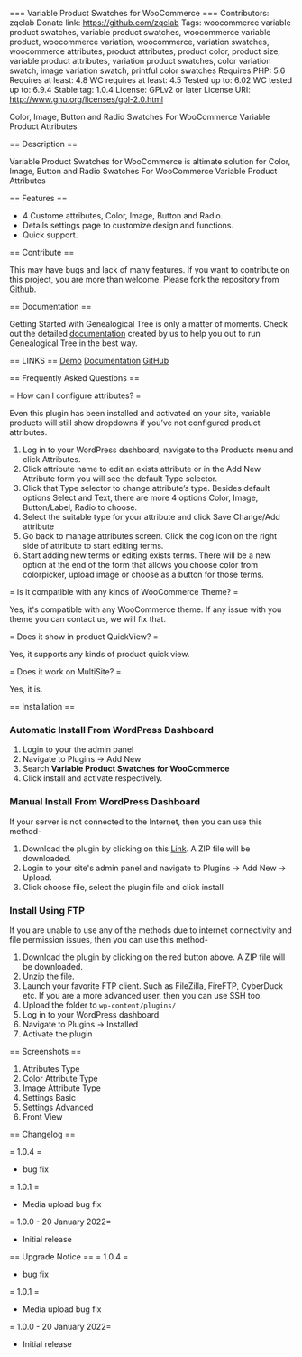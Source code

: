 === Variable Product Swatches for WooCommerce ===
Contributors: zqelab
Donate link: https://github.com/zqelab
Tags: woocommerce variable product swatches, variable product swatches, woocommerce variable product, woocommerce variation, woocommerce, variation swatches, woocommerce attributes, product attributes, product color, product size, variable product attributes, variation product swatches, color variation swatch, image variation swatch, printful color swatches
Requires PHP: 5.6
Requires at least: 4.8
WC requires at least: 4.5
Tested up to: 6.02
WC tested up to: 6.9.4
Stable tag: 1.0.4
License: GPLv2 or later
License URI: http://www.gnu.org/licenses/gpl-2.0.html

Color, Image, Button and Radio Swatches For WooCommerce Variable Product Attributes 

== Description ==

Variable Product Swatches for WooCommerce is altimate solution for Color, Image, Button and Radio Swatches For WooCommerce Variable Product Attributes 

== Features  ==
* 4 Custome attributes, Color, Image, Button and Radio.
* Details settings page to customize design and functions.
* Quick support.

== Contribute ==

This may have bugs and lack of many features. If you want to contribute on this project, you are more than welcome. Please fork the repository from [Github](https://github.com/zqelab/variable-product-swatches).

== Documentation ==

Getting Started with Genealogical Tree is only a matter of moments.
Check out the detailed [documentation](https://zqe.io/docs/variable-product-swatches-documentation/) created by us to help you out to run Genealogical Tree in the best way.

== LINKS ==
[Demo](https://demo.zqe.io/variable-product-swatches)
[Documentation](https://zqe.io/docs/variable-product-swatches-documentation)
[GitHub](https://github.com/zqelab/variable-product-swatches)


== Frequently Asked Questions ==

= How can I configure attributes? =

Even this plugin has been installed and activated on your site, variable products will still show dropdowns if you’ve not configured product attributes.

1. Log in to your WordPress dashboard, navigate to the Products menu and click Attributes.
2. Click attribute name to edit an exists attribute or in the Add New Attribute form you will see the default Type selector.
3. Click that Type selector to change attribute’s type. Besides default options Select and Text, there are more 4 options Color, Image, Button/Label, Radio to choose.
4. Select the suitable type for your attribute and click Save Change/Add attribute
5. Go back to manage attributes screen. Click the cog icon on the right side of attribute to start editing terms.
6. Start adding new terms or editing exists terms. There will be a new option at the end of the form that allows you choose  color from colorpicker, upload image or choose as a button for those terms.

= Is it compatible with any kinds of WooCommerce Theme? =

Yes, it's compatible with any WooCommerce theme. If any issue with you theme you can contact us, we will fix that. 

= Does it show in product QuickView? =

Yes, it supports any kinds of product quick view.

= Does it work on MultiSite? =

Yes, it is.


== Installation ==

### Automatic Install From WordPress Dashboard

1. Login to your the admin panel
2. Navigate to Plugins -> Add New
3. Search **Variable Product Swatches for WooCommerce**
4. Click install and activate respectively.

### Manual Install From WordPress Dashboard

If your server is not connected to the Internet, then you can use this method-

1. Download the plugin by clicking on this [Link](https://downloads.wordpress.org/plugin/variable-product-swatches.zip). A ZIP file will be downloaded.
2. Login to your site's admin panel and navigate to Plugins -> Add New -> Upload.
3. Click choose file, select the plugin file and click install

### Install Using FTP

If you are unable to use any of the methods due to internet connectivity and file permission issues, then you can use this method-

1. Download the plugin by clicking on the red button above. A ZIP file will be downloaded.
2. Unzip the file.
3. Launch your favorite FTP client. Such as FileZilla, FireFTP, CyberDuck etc. If you are a more advanced user, then you can use SSH too.
4. Upload the folder to `wp-content/plugins/`
5. Log in to your WordPress dashboard.
6. Navigate to Plugins -> Installed
7. Activate the plugin

== Screenshots ==

1. Attributes Type
2. Color Attribute Type
3. Image Attribute Type
4. Settings Basic
5. Settings Advanced
6. Front View

== Changelog ==

= 1.0.4 =
* bug fix

= 1.0.1 =
* Media upload bug fix

= 1.0.0 - 20 January 2022=
* Initial release

== Upgrade Notice ==
= 1.0.4 =
* bug fix

= 1.0.1 =
* Media upload bug fix

= 1.0.0 - 20 January 2022=
* Initial release
